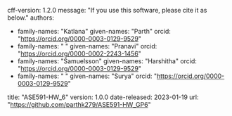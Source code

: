 cff-version: 1.2.0
message: "If you use this software, please cite it as below."
authors:
- family-names: "Katlana"
  given-names: "Parth"
  orcid: "https://orcid.org/0000-0003-0129-9529"
- family-names: " "
  given-names: "Pranavi"
  orcid: "https://orcid.org/0000-0002-2243-1456"
- family-names: "Samuelsson"
  given-names: "Harshitha"
  orcid: "https://orcid.org/0000-0003-0129-9529"
- family-names: " "
  given-names: "Surya"
  orcid: "https://orcid.org/0000-0003-0129-9529"

title: "ASE591-HW_6"
version: 1.0.0
date-released: 2023-01-19
url: "https://github.com/parthk279/ASE591-HW_GP6"
